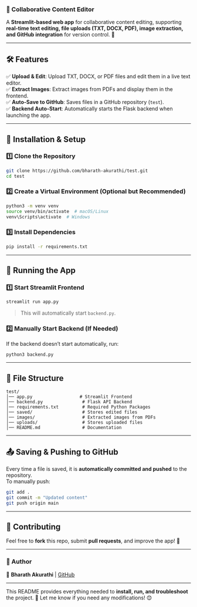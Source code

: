 ### **📘 Collaborative Content Editor**  
A **Streamlit-based web app** for collaborative content editing, supporting **real-time text editing, file uploads (TXT, DOCX, PDF), image extraction, and GitHub integration** for version control. 🚀  

---

## **🛠 Features**  
✅ **Upload & Edit**: Upload TXT, DOCX, or PDF files and edit them in a live text editor.  
✅ **Extract Images**: Extract images from PDFs and display them in the frontend.  
✅ **Auto-Save to GitHub**: Saves files in a GitHub repository (`test`).  
✅ **Backend Auto-Start**: Automatically starts the Flask backend when launching the app.  

---

## **📌 Installation & Setup**  

### **1️⃣ Clone the Repository**  
```bash
git clone https://github.com/bharath-akurathi/test.git
cd test
```

### **2️⃣ Create a Virtual Environment (Optional but Recommended)**  
```bash
python3 -m venv venv
source venv/bin/activate  # macOS/Linux
venv\Scripts\activate  # Windows
```

### **3️⃣ Install Dependencies**  
```bash
pip install -r requirements.txt
```

---

## **🚀 Running the App**  

### **1️⃣ Start Streamlit Frontend**  
```bash
streamlit run app.py
```
> This will automatically start `backend.py`.  

### **2️⃣ Manually Start Backend (If Needed)**  
If the backend doesn’t start automatically, run:  
```bash
python3 backend.py
```

---

## **📂 File Structure**  
```
test/
│── app.py                  # Streamlit Frontend
│── backend.py               # Flask API Backend
│── requirements.txt         # Required Python Packages
│── saved/                   # Stores edited files
│── images/                  # Extracted images from PDFs
│── uploads/                 # Stores uploaded files
│── README.md                # Documentation
```

---

## **📤 Saving & Pushing to GitHub**  
Every time a file is saved, it is **automatically committed and pushed** to the repository.  
To manually push:  
```bash
git add .
git commit -m "Updated content"
git push origin main
```

---

## **🎯 Contributing**  
Feel free to **fork** this repo, submit **pull requests**, and improve the app! 🚀  

---

### **📝 Author**  
📌 **Bharath Akurathi** | [GitHub](https://github.com/bharath-akurathi)  

---

This README provides everything needed to **install, run, and troubleshoot** the project. 🚀 Let me know if you need any modifications! 😊
